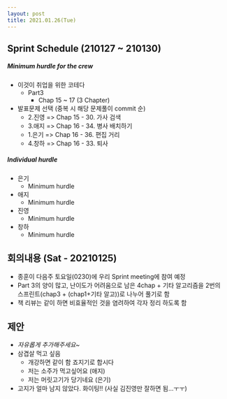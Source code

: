 ```yaml
---
layout: post
title: 2021.01.26(Tue)
---
```

## Sprint Schedule (210127 ~ 210130)

##### *Minimum hurdle for the crew*

- 이것이 취업을 위한 코테다
  - Part3
    - Chap 15 ~ 17 (3 Chapter)
- 발표문제 선택 (중복 시 해당 문제풀이 commit 순)
  - 2.진영 => Chap 15 - 30. 가사 검색
  - 3.애지 => Chap 16 - 34. 병사 배치하기
  - 1.은기 => Chap 16 - 36. 편집 거리 
  - 4.창하 => Chap 16 - 33. 퇴사

##### *Individual hurdle*

- 은기
  - Minimum hurdle
- 애지 
  - Minimum hurdle
- 진영
  - Minimum hurdle
- 창하
  - Minimum hurdle

## 회의내용 (Sat - 20210125)

- 종훈이 다음주 토요일(0230)에 우리 Sprint meeting에 참여 예정
- Part 3의 양이 많고, 난이도가 어려움으로 남은 4chap + 기타 알고리즘을 2번의 스프린트(chap3  + (chap1+기타 알고))로 나누어 풀기로 함
- 책 리뷰는 같이 하면 비효율적인 것을 염려하여 각자 정리 하도록 함

## 제안

- *자유롭게 추가해주세요~*
- 삼겹살 먹고 싶음
  - 개강하면 같이 함 죠지기로 합시다
  - 저는 소주가 먹고싶어요 (애지)
  - 저는 머릿고기가 당기네요 (은기)
- 고지가 얼마 남지 않았다. 화이팅!! (사실 김진영만 잘하면 됨...ㅜㅜ)
